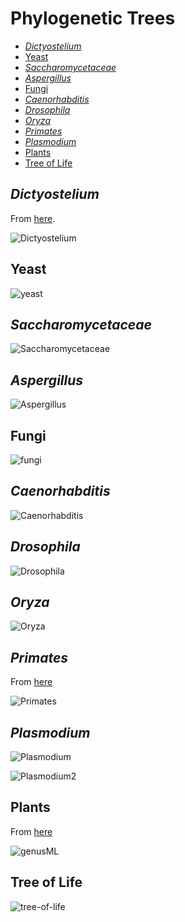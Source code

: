 # Phylogenetic Trees

[TOC]: # " "
- [*Dictyostelium*](#dictyostelium)
- [Yeast](#yeast)
- [*Saccharomycetaceae*](#saccharomycetaceae)
- [*Aspergillus*](#aspergillus)
- [Fungi](#fungi)
- [*Caenorhabditis*](#caenorhabditis)
- [*Drosophila*](#drosophila)
- [*Oryza*](#oryza)
- [*Primates*](#primates)
- [*Plasmodium*](#plasmodium)
- [Plants](#plants)
- [Tree of Life](#tree-of-life)


## *Dictyostelium*

From [here](http://dev.biologists.org/content/138/3/387).

![Dictyostelium](images/Dictyostelium.jpeg)

## Yeast

![yeast](images/yeast.png)

## *Saccharomycetaceae*


![Saccharomycetaceae](images/Saccharomycetaceae.png)


## *Aspergillus*

![Aspergillus](images/Aspergillus.png)

## Fungi

![fungi](images/fungi.png)

## *Caenorhabditis*

![Caenorhabditis](images/Caenorhabditis.jpeg)

## *Drosophila*

![Drosophila](images/Drosophila.png)

## *Oryza*

![Oryza](images/Oryza.png)

## *Primates*

From [here](https://doi.org/10.1016/j.tig.2005.06.012)

![Primates](images/Primates.jpg)

## *Plasmodium*

![Plasmodium](images/Plasmodium.png)

![Plasmodium2](images/Plasmodium2.png)

## Plants

From [here](http://nypg.bio.nyu.edu/bp/?q=node/6)

![genusML](images/genusML.png)


## Tree of Life

![tree-of-life](images/tree-of-life.png)
